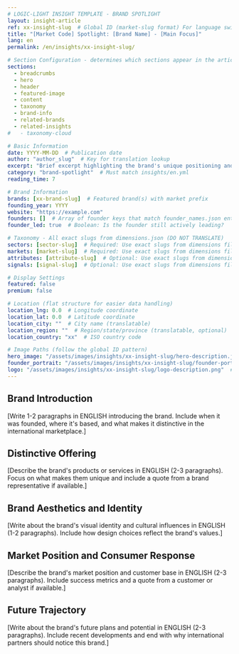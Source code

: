 ```yaml
---
# LOGIC-LIGHT INSIGHT TEMPLATE - BRAND SPOTLIGHT
layout: insight-article
ref: xx-insight-slug  # Global ID (market-slug format) For language switcher
title: "[Market Code] Spotlight: [Brand Name] - [Main Focus]"
lang: en
permalink: /en/insights/xx-insight-slug/

# Section Configuration - determines which sections appear in the article - Using linear layout (no sidebar)
sections:
  - breadcrumbs
  - hero
  - header
  - featured-image
  - content
  - taxonomy
  - brand-info
  - related-brands
  - related-insights
#   - taxonomy-cloud

# Basic Information
date: YYYY-MM-DD  # Publication date
author: "author_slug"  # Key for translation lookup
excerpt: "Brief excerpt highlighting the brand's unique positioning and key achievements (1-2 sentences)"
category: "brand-spotlight"  # Must match insights/en.yml
reading_time: 7

# Brand Information
brands: [xx-brand-slug]  # Featured brand(s) with market prefix
founding_year: YYYY
website: "https://example.com"
founders: []  # Array of founder keys that match founder_names.json entries
founder_led: true  # Boolean: Is the founder still actively leading?

# Taxonomy - All exact slugs from dimensions.json (DO NOT TRANSLATE)
sectors: [sector-slug]  # Required: Use exact slugs from dimensions file
markets: [market-slug]  # Required: Use exact slugs from dimensions file
attributes: [attribute-slug]  # Optional: Use exact slugs from dimensions file
signals: [signal-slug]  # Optional: Use exact slugs from dimensions file

# Display Settings
featured: false
premium: false

# Location (flat structure for easier data handling)
location_lng: 0.0  # Longitude coordinate
location_lat: 0.0  # Latitude coordinate
location_city: ""  # City name (translatable)
location_region: ""  # Region/state/province (translatable, optional)
location_country: "xx"  # ISO country code

# Image Paths (follow the global ID pattern)
hero_image: "/assets/images/insights/xx-insight-slug/hero-description.jpg"
founder_portrait: "/assets/images/insights/xx-insight-slug/founder-portrait.jpg"  # Optional
logo: "/assets/images/insights/xx-insight-slug/logo-description.png"  # Optional
---
```


## Brand Introduction

[Write 1-2 paragraphs in ENGLISH introducing the brand. Include when it was founded, where it's based, and what makes it distinctive in the international marketplace.]

## Distinctive Offering

[Describe the brand's products or services in ENGLISH (2-3 paragraphs). Focus on what makes them unique and include a quote from a brand representative if available.]

## Brand Aesthetics and Identity

[Write about the brand's visual identity and cultural influences in ENGLISH (1-2 paragraphs). Include how design choices reflect the brand's values.]

## Market Position and Consumer Response

[Describe the brand's market position and customer base in ENGLISH (2-3 paragraphs). Include success metrics and a quote from a customer or analyst if available.]

## Future Trajectory

[Write about the brand's future plans and potential in ENGLISH (2-3 paragraphs). Include recent developments and end with why international partners should notice this brand.]
